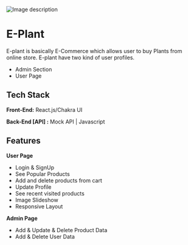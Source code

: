 
![Image description]([https://ibb.co/V9tNF6H](https://i.ibb.co/LR8PTKQ/E-Plant-removebg-preview1.png)https://i.ibb.co/LR8PTKQ/E-Plant-removebg-preview1.png)



# E-Plant
E-plant is basically E-Commerce which allows user to buy Plants from online store. E-plant have two kind of user profiles.
* Admin Section
* User Page

## Tech Stack

**Front-End:** React.js/Chakra UI

**Back-End [API] :** Mock API | Javascript

## Features

**User Page**
- Login & SignUp
- See Popular Products
- Add and delete products from cart
- Update Profile
- See recent visited products
- Image Slideshow
- Responsive Layout

**Admin Page**
- Add & Update & Delete Product Data
- Add & Delete User Data

